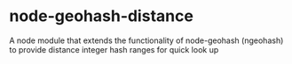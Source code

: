 node-geohash-distance
=====================

A node module that extends the functionality of node-geohash (ngeohash) to provide distance integer hash ranges for quick look up
